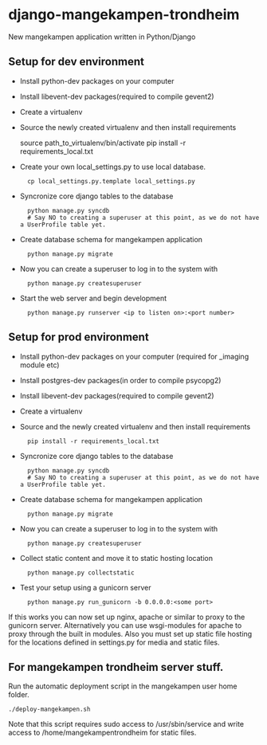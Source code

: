django-mangekampen-trondheim
============================

New mangekampen application written in Python/Django

## Setup for dev environment
* Install python-dev packages on your computer
* Install libevent-dev packages(required to compile gevent2)
* Create a virtualenv 
* Source the newly created virtualenv and then install requirements
    
    source path_to_virtualenv/bin/activate
    pip install -r requirements_local.txt

* Create your own local_settings.py to use local database.

        cp local_settings.py.template local_settings.py

* Syncronize core django tables to the database

        python manage.py syncdb
        # Say NO to creating a superuser at this point, as we do not have a UserProfile table yet.

* Create database schema for mangekampen application
    
        python manage.py migrate

* Now you can create a superuser to log in to the system with

        python manage.py createsuperuser

* Start the web server and begin development
    
        python manage.py runserver <ip to listen on>:<port number>


## Setup for prod environment
* Install python-dev packages on your computer (required for _imaging module etc)
* Install postgres-dev packages(in order to compile psycopg2)
* Install libevent-dev packages(required to compile gevent2)
* Create a virtualenv 
* Source and the newly created virtualenv and then install requirements

        pip install -r requirements_local.txt

* Syncronize core django tables to the database

        python manage.py syncdb
        # Say NO to creating a superuser at this point, as we do not have a UserProfile table yet.

* Create database schema for mangekampen application

        python manage.py migrate

* Now you can create a superuser to log in to the system with

        python manage.py createsuperuser

* Collect static content and move it to static hosting location

        python manage.py collectstatic

* Test your setup using a gunicorn server

        python manage.py run_gunicorn -b 0.0.0.0:<some port>

If this works you can now set up nginx, apache or similar to proxy to the
gunicorn server.  Alternatively you can use wsgi-modules for apache to proxy
through the built in modules. Also you must set up static file hosting for the
locations defined in settings.py for media and static files.

## For mangekampen trondheim server stuff.
Run the automatic deployment script in the mangekampen user home folder.

    ./deploy-mangekampen.sh

Note that this script requires sudo access to /usr/sbin/service and write access to /home/mangekampentrondheim for static files.
